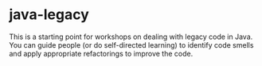 # java-legacy

This is a starting point for workshops on dealing with legacy code in Java. You can guide people (or do self-directed learning) to identify code smells and apply appropriate refactorings to improve the code.

